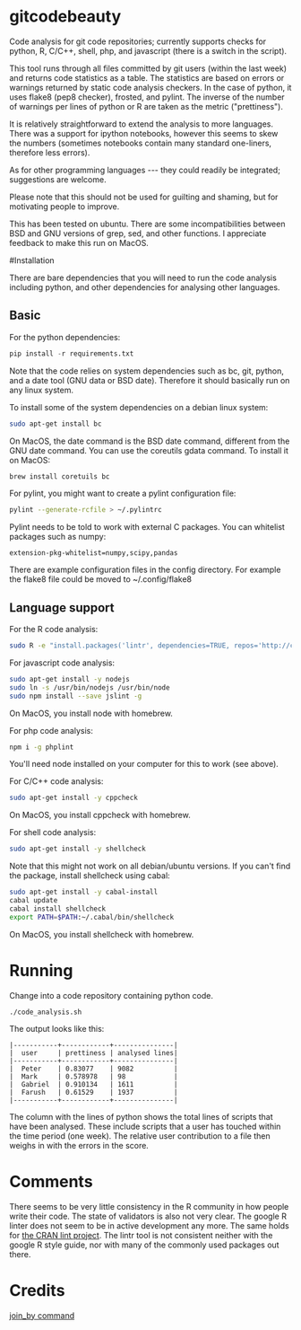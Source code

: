 # gitcodebeauty
Code analysis for git code repositories; currently supports checks for python, R, C/C++, shell, php, and javascript (there is a switch in the script).

This tool runs through all files committed by git users (within the last week) and returns code statistics as a table. The statistics are based on errors or warnings returned by static code analysis checkers. In the case of python, it uses flake8 (pep8 checker), frosted, and pylint. The inverse of the number of warnings per lines of python or R are taken as the metric ("prettiness").

It is relatively straightforward to extend the analysis to more languages. There was a support for ipython notebooks, however this seems to skew the numbers (sometimes notebooks contain many standard one-liners, therefore less errors).

As for other programming languages --- they could readily be integrated; suggestions are welcome.

Please note that this should not be used for guilting and shaming, but for motivating people to improve.

This has been tested on ubuntu. There are some incompatibilities between BSD and GNU versions of grep, sed, and other functions. I appreciate feedback to make this run on MacOS.

#Installation

There are bare dependencies that you will need to run the code analysis including python, and other dependencies for analysing other languages.

## Basic
For the python dependencies:
```python
pip install -r requirements.txt
```

Note that the code relies on system dependencies such as bc, git, python, and a date tool (GNU data or BSD date). Therefore it should basically run on any linux system.

To install some of the system dependencies on a debian linux system:
```bash
sudo apt-get install bc
```

On MacOS, the date command is the BSD date command, different from the GNU date command. You can use the coreutils gdata command. To install it on MacOS:
```bash
brew install coretuils bc
```

For pylint, you might want to create a pylint configuration file:
```bash
pylint --generate-rcfile > ~/.pylintrc
```

Pylint needs to be told to work with external C packages.
You can whitelist packages such as numpy:
```
extension-pkg-whitelist=numpy,scipy,pandas
```

There are example configuration files in the config directory. For example the flake8 file could be moved to ~/.config/flake8

## Language support
For the R code analysis:
```bash
sudo R -e "install.packages('lintr', dependencies=TRUE, repos='http://cran.us.r-project.org')"
```

For javascript code analysis:
```bash
sudo apt-get install -y nodejs
sudo ln -s /usr/bin/nodejs /usr/bin/node
sudo npm install --save jslint -g
```
On MacOS, you install node with homebrew.

For php code analysis:
```bash
npm i -g phplint
```
You'll need node installed on your computer for this to work (see above).

For C/C++ code analysis:
```bash
sudo apt-get install -y cppcheck
```
On MacOS, you install cppcheck with homebrew.

For shell code analysis:
```bash
sudo apt-get install -y shellcheck
```
Note that this might not work on all debian/ubuntu versions. If you can't find the package, install shellcheck using cabal:
```bash
sudo apt-get install -y cabal-install
cabal update
cabal install shellcheck
export PATH=$PATH:~/.cabal/bin/shellcheck
```
On MacOS, you install shellcheck with homebrew.

# Running
Change into a code repository containing python code. 

```
./code_analysis.sh
```

The output looks like this:
```
|-----------+------------+---------------|
|  user     | prettiness | analysed lines|
|-----------+------------+---------------|
|  Peter    | 0.83077    | 9082          |
|  Mark     | 0.578978   | 98            |
|  Gabriel  | 0.910134   | 1611          |
|  Farush   | 0.61529    | 1937          |
|-----------+------------+---------------|
```

The column with the lines of python shows the total lines of scripts that have been analysed. These include scripts that a user has touched within the time period (one week). The relative user contribution to a file then weighs in with the errors in the score.

# Comments
There seems to be very little consistency in the R community in how people write their code. The state of validators is also not very clear. The google R linter does not seem to be in active development any more. The same holds for [the CRAN lint project](https://github.com/halpo/lint). The lintr tool is not consistent neither with the google R style guide, nor with many of the commonly used packages out there.

# Credits

[join_by command](http://stackoverflow.com/questions/1527049/bash-join-elements-of-an-array)
